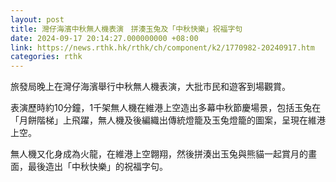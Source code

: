 ```yaml
---
layout: post
title: 灣仔海濱中秋無人機表演　拼湊玉兔及「中秋快樂」祝福字句
date: 2024-09-17 20:14:27.000000000 +08:00
link: https://news.rthk.hk/rthk/ch/component/k2/1770982-20240917.htm
categories: rthk
---
```


旅發局晚上在灣仔海濱舉行中秋無人機表演，大批市民和遊客到場觀賞。

表演歷時約10分鐘，1千架無人機在維港上空造出多幕中秋節慶場景，包括玉兔在「月餅階梯」上飛躍，無人機及後編織出傳統燈籠及玉兔燈籠的圖案，呈現在維港上空。

無人機又化身成為火龍，在維港上空翺翔，然後拼湊出玉兔與熊貓一起賞月的畫面，最後造出「中秋快樂」的祝福字句。
